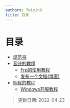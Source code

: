 ```yaml
---
authors: Twiyin0
title: 目录
---
```


# 目录
* [规范书](./specificationDocs.md)
* [音铃的教程](./README.md)
    * [Frp的使用教程](./frpUse.md)
    * [发布一个文档(博客)](./aboutDocs.md)
* [师叔的教程](./README.md)
    * [Windows开服教程](./winServer.md)

> 更新日期: 2022-04-23

<!--truncate-->
